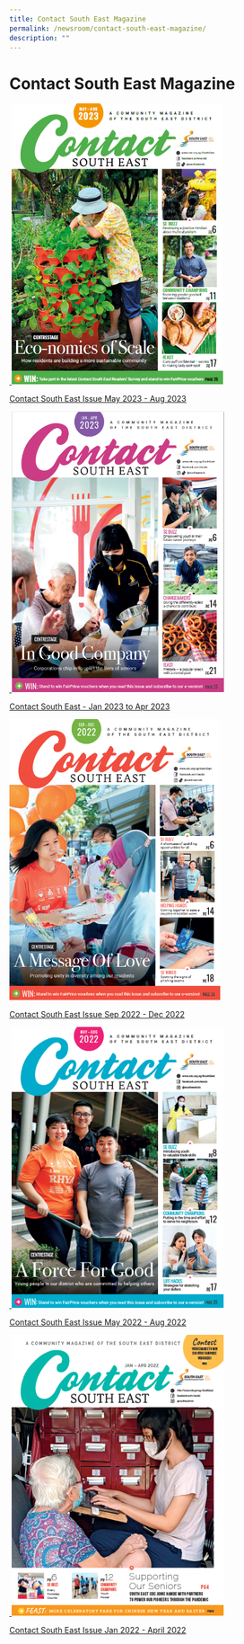 ```yaml
---
title: Contact South East Magazine
permalink: /newsroom/contact-south-east-magazine/
description: ""
---
```

Contact South East Magazine
===

<a href="https://go.gov.sg/csemay-aug2023">
&nbsp;<img src="/images/NewsRoom/CSE/contact%20se%20may-aug%202023.png" style="width:auto; height:500px;">

[Contact South East Issue May 2023 - Aug 2023](https://go.gov.sg/csemay-aug2023) 

</a><a href="https://go.gov.sg/csejan-apr2023">
&nbsp;<img src="/images/NewsRoom/CSE/CSE%20Jan-Apr%202023%20-%20Cover%20Page.png" style="width:auto; height:500px;">	

[Contact South East - Jan 2023 to Apr 2023](https://go.gov.sg/csejan-apr2023)

</a><a href="https://go.gov.sg/csesep-dec2022v2">
<img src="/images/NewsRoom/CSE/CSE%20Sep%20to%20Dec%202022%20-%20Cover.png" style="width:auto; height:500px;">

[Contact South East Issue Sep 2022 - Dec 2022](https://go.gov.sg/csesep-dec2022v2) 
	
	
</a><a href="https://go.gov.sg/csemay-aug2022">
&nbsp;<img src="/images/NewsRoom/CSE/CSE%20May%20to%20Aug%202022%20-%20Cover%20page.png" style="width:auto; height:500px;">

[Contact South East Issue May 2022 - Aug 2022](https://go.gov.sg/csemay-aug2022) 
	
	
</a><a href="https://go.gov.sg/csejan-april2022">
&nbsp;<img src="/images/NewsRoom/CSE/CSE%20Jan-Apr%202021%20-%20Cover%20Page.png" style="width:auto; height:500px;">	
	
[Contact South East Issue Jan 2022 - April 2022](https://go.gov.sg/csejan-april2022)</a>